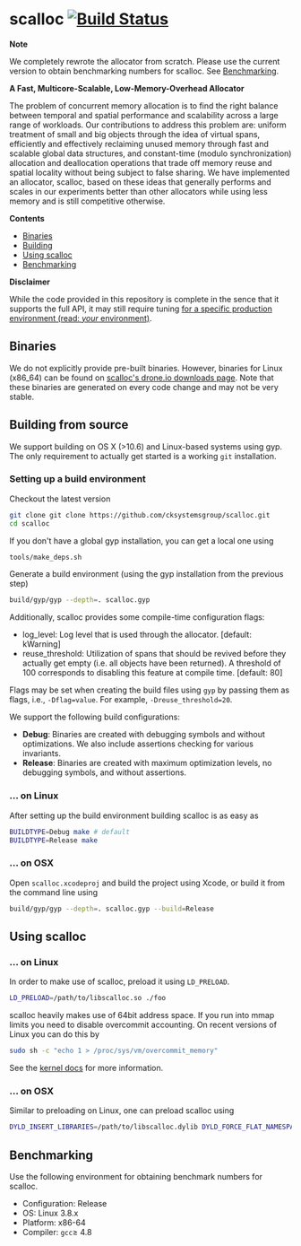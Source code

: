 # scalloc [![Build Status](https://drone.io/github.com/cksystemsgroup/scalloc/status.png)](https://drone.io/github.com/cksystemsgroup/scalloc/latest)

**Note** 

We completely rewrote the allocator from scratch. Please use the current version to
obtain benchmarking numbers for scalloc. See [Benchmarking](#benchmarking).

**A Fast, Multicore-Scalable, Low-Memory-Overhead Allocator**

The problem of concurrent memory allocation is to find the right balance between
temporal and spatial performance and scalability across a large range of
workloads. Our contributions to address this problem are: uniform treatment of
small and big objects through the idea of virtual spans, efficiently and
effectively reclaiming unused memory through fast and scalable global data
structures, and constant-time (modulo synchronization) allocation and
deallocation operations that trade off memory reuse and spatial locality without
being subject to false sharing. We have implemented an allocator, scalloc, based
on these ideas that generally performs and scales in our experiments better than
other allocators while using less memory and is still competitive otherwise.

**Contents**
* [Binaries](#binaries)
* [Building](#building-from-source)
* [Using scalloc](#using-scalloc)
* [Benchmarking](#benchmarking)

**Disclaimer**

While the code provided in this repository is complete in the sence that it supports
the full API, it may still require tuning [for a specific production environment  (read: *your* 
environment)](http://en.wikipedia.org/wiki/Pareto_principle).

## Binaries

We do not explicitly provide pre-built binaries. However, binaries for Linux (x86_64) can be found 
on [scalloc's drone.io downloads page](https://drone.io/github.com/cksystemsgroup/scalloc/files).  Note that these binaries are generated on every code change and may not be very stable.

## Building from source

We support building on OS X (>10.6) and Linux-based systems using gyp. The only
requirement to actually get started is a working `git` installation.

### Setting up a build environment

Checkout the latest version
```sh
git clone git clone https://github.com/cksystemsgroup/scalloc.git
cd scalloc
```

If you don't have a global gyp installation, you can get a local one using
```sh
tools/make_deps.sh
```

Generate a build environment (using the gyp installation from the previous step)
```sh
build/gyp/gyp --depth=. scalloc.gyp
```

Additionally, scalloc provides some compile-time configuration flags:
* log_level: Log level that is used through the allocator. [default: kWarning]
* reuse_threshold: Utilization of spans that should be revived before they actually 
  get empty (i.e. all objects have been returned). A threshold of 100 corresponds to disabling 
  this feature at compile time. [default: 80]

Flags may be set when creating the build files using `gyp` by passing them as flags, i.e.,
`-Dflag=value`. For example, `-Dreuse_threshold=20`.

We support the following build configurations:

* **Debug**: Binaries are created with debugging symbols and without optimizations. 
  We also include assertions checking for various invariants.
* **Release**: Binaries are created with maximum optimization levels, no debugging 
  symbols, and without assertions.

### ... on Linux

After setting up the build environment building scalloc is as easy as
```sh
BUILDTYPE=Debug make # default
BUILDTYPE=Release make
```

### ... on OSX

Open `scalloc.xcodeproj` and build the project using Xcode, or build it from the command
line using
```sh
build/gyp/gyp --depth=. scalloc.gyp --build=Release
```

## Using scalloc

### ... on Linux

In order to make use of scalloc, preload it using `LD_PRELOAD`.
```sh
LD_PRELOAD=/path/to/libscalloc.so ./foo
```

scalloc heavily makes use of 64bit address space. If you run into mmap limits
you  need to disable overcommit accounting. On recent versions of Linux
you can do this by
```sh
sudo sh -c "echo 1 > /proc/sys/vm/overcommit_memory"
```

See the [kernel docs](https://www.kernel.org/doc/Documentation/vm/overcommit-accounting)
for more information.

### ... on OSX

Similar to preloading on Linux, one can preload scalloc using
```sh
DYLD_INSERT_LIBRARIES=/path/to/libscalloc.dylib DYLD_FORCE_FLAT_NAMESPACE=1 ./foo
```

## Benchmarking

Use the following environment for obtaining  benchmark numbers for scalloc.

* Configuration: Release
* OS: Linux 3.8.x
* Platform: x86-64
* Compiler: `gcc`&ge; 4.8
